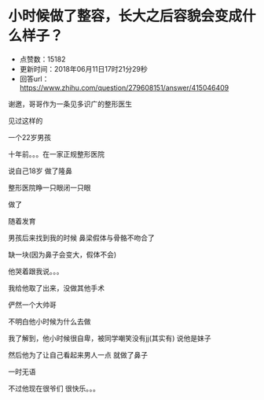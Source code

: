 # 小时候做了整容，长大之后容貌会变成什么样子？
- 点赞数：15182
- 更新时间：2018年06月11日17时21分29秒
- 回答url：https://www.zhihu.com/question/279608151/answer/415046409
<body>
 <p data-pid="SYXz1Wb9">谢邀，哥哥作为一条见多识广的整形医生</p>
 <p data-pid="_jkiBufv">见过这样的</p>
 <p data-pid="oDhKQJLc">一个22岁男孩</p>
 <p data-pid="Xbi8O7ZV">十年前。。。在一家正规整形医院</p>
 <p data-pid="JzIMn8Ro">说自己18岁 做了隆鼻</p>
 <p data-pid="DFT0sgWO">整形医院睁一只眼闭一只眼</p>
 <p data-pid="CjJExBRP">做了</p>
 <p data-pid="o1OF2D9Y">随着发育</p>
 <p data-pid="6XZUQ3l9">男孩后来找到我的时候 鼻梁假体与骨骼不吻合了</p>
 <p data-pid="IOOtCqZO">缺一块(因为鼻子会变大，假体不会)</p>
 <p data-pid="33OyjpPN">他哭着跟我说。。。</p>
 <p data-pid="Zla4Hgwh">我给他取了出来，没做其他手术</p>
 <p data-pid="CwyloD-O">俨然一个大帅哥</p>
 <p data-pid="vsvFqEjf">不明白他小时候为什么去做</p>
 <p data-pid="80RV8V4_">我了解到，他小时候很自卑，被同学嘲笑没有jj(其实有) 说他是妹子</p>
 <p data-pid="j88g420F">然后他为了让自己看起来男人一点 就做了鼻子</p>
 <p data-pid="nEAohCzp">一时无语</p>
 <p data-pid="4ZDPTDrq">不过他现在很爷们 很快乐。。。</p>
</body>